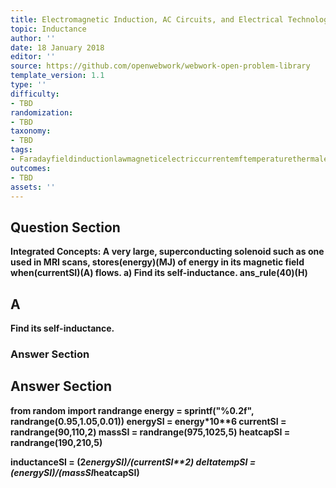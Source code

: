 ```yaml
---
title: Electromagnetic Induction, AC Circuits, and Electrical Technologies
topic: Inductance
author: ''
date: 18 January 2018
editor: ''
source: https://github.com/openwebwork/webwork-open-problem-library
template_version: 1.1
type: ''
difficulty:
- TBD
randomization:
- TBD
taxonomy:
- TBD
tags:
- Faradayfieldinductionlawmagneticelectriccurrentemftemperaturethermalenergy
outcomes:
- TBD
assets: ''
---
```


## Question Section 

<b>
<b>Integrated Concepts:<b> A very large, superconducting solenoid such as one used in MRI scans, stores(energy)(MJ) of energy in its magnetic field when(currentSI)(A) flows.
a) Find its self-inductance.
ans_rule(40)(H)

## A
Find its self-inductance.
### Answer Section


## Answer Section

from random import randrange
energy = sprintf("%0.2f", randrange(0.95,1.05,0.01))
energySI = energy*10**6
currentSI = randrange(90,110,2)
massSI = randrange(975,1025,5)
heatcapSI = randrange(190,210,5)

inductanceSI = (2*energySI)/(currentSI**2)
deltatempSI = (energySI)/(massSI*heatcapSI)